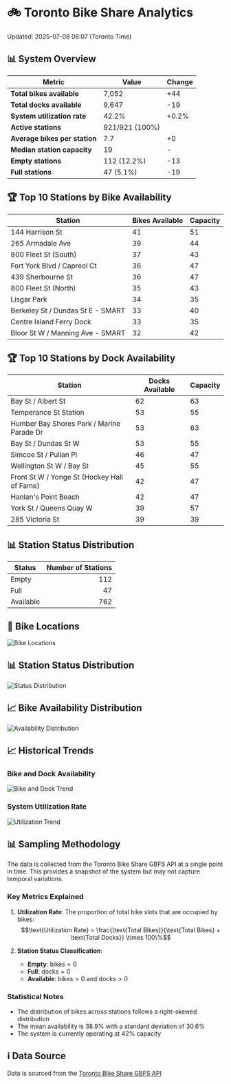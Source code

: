 # 🚲 Toronto Bike Share Analytics

Updated: 2025-07-08 06:07 (Toronto Time)

## 📊 System Overview
| Metric | Value | Change |
|--------|-------|--------|
| **Total bikes available** | 7,052 | +44 |
| **Total docks available** | 9,647 | -19 |
| **System utilization rate** | 42.2% | +0.2% |
| **Active stations** | 921/921 (100%) |  |
| **Average bikes per station** | 7.7 | +0 |
| **Median station capacity** | 19 | - |
| **Empty stations** | 112 (12.2%) | -13 |
| **Full stations** | 47 (5.1%) | -19 |

## 🏆 Top 10 Stations by Bike Availability
| Station | Bikes Available | Capacity |
|---------|-----------------|----------|
| 144 Harrison St | 41 | 51 |
| 265 Armadale Ave | 39 | 44 |
| 800 Fleet St (South) | 37 | 43 |
| Fort York  Blvd / Capreol Ct | 36 | 47 |
| 439 Sherbourne St | 36 | 47 |
| 800 Fleet St (North) | 35 | 43 |
| Lisgar Park | 34 | 35 |
| Berkeley St / Dundas St E - SMART | 33 | 40 |
| Centre Island Ferry Dock | 33 | 35 |
| Bloor St W / Manning Ave - SMART | 32 | 42 |

## 🏆 Top 10 Stations by Dock Availability
| Station | Docks Available | Capacity |
|---------|-----------------|----------|
| Bay St / Albert St | 62 | 63 |
| Temperance St Station | 53 | 55 |
| Humber Bay Shores Park / Marine Parade Dr | 53 | 63 |
| Bay St / Dundas St W | 53 | 55 |
| Simcoe St / Pullan Pl | 46 | 47 |
| Wellington St W / Bay St | 45 | 55 |
| Front St W / Yonge St (Hockey Hall of Fame) | 42 | 47 |
| Hanlan's Point Beach | 42 | 47 |
| York St / Queens Quay W | 39 | 57 |
| 285 Victoria St | 39 | 39 |

## 📊 Station Status Distribution
| Status     | Number of Stations |
|------------|-------------------:|
| Empty      | 112 |
| Full       | 47 |
| Available  | 762 |

## 📍 Bike Locations
![Bike Locations](docs/plots/location_plot.png)

## 📊 Station Status Distribution
![Status Distribution](docs/plots/status_distribution.png)

## 📈 Bike Availability Distribution
![Availability Distribution](docs/plots/availability_dist.png)

## 📈 Historical Trends
### Bike and Dock Availability
![Bike and Dock Trend](docs/plots/time_series/bike_dock_trend.png)

### System Utilization Rate
![Utilization Trend](docs/plots/time_series/utilization_trend.png)

## 📊 Sampling Methodology
The data is collected from the Toronto Bike Share GBFS API at a single point in time. This provides a snapshot of the system but may not capture temporal variations.

### Key Metrics Explained
1. **Utilization Rate**: The proportion of total bike slots that are occupied by bikes:
   $$\text{Utilization Rate} = \frac{\text{Total Bikes}}{\text{Total Bikes} + \text{Total Docks}} \times 100\%$$

2. **Station Status Classification**:
   - **Empty**: $\text{bikes} = 0$
   - **Full**: $\text{docks} = 0$
   - **Available**: $\text{bikes} > 0$ and $\text{docks} > 0$

### Statistical Notes
- The distribution of bikes across stations follows a right-skewed distribution
- The mean availability is 38.9% with a standard deviation of 30.6%
- The system is currently operating at 42% capacity

## ℹ️ Data Source
Data is sourced from the [Toronto Bike Share GBFS API](https://tor.publicbikesystem.net/ube/gbfs/v1/en/station_status)
